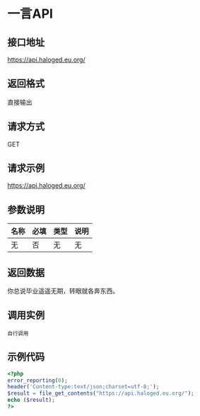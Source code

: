 # 一言API
## 接口地址
https://api.haloged.eu.org/
## 返回格式
直接输出
## 请求方式
GET
## 请求示例
https://api.haloged.eu.org/
## 参数说明
|名称|必填|类型|说明|
|--|--|--|--|
|无|否|无|无|
## 返回数据
你总说毕业遥遥无期，转眼就各奔东西。
## 调用实例
```
自行调用
```
## 示例代码
```php
<?php
error_reporting(0);
header('Content-type:text/json;charset=utf-8;');
$result = file_get_contents("https://api.haloged.eu.org/");
echo ($result);
?>
```
